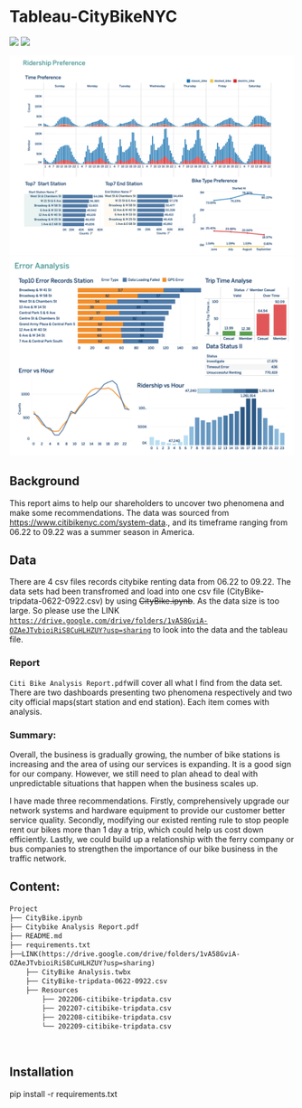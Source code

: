 # Tableau-CityBikeNYC

![](https://img.shields.io/badge/pandas-1.3.5-informational?style=plastic&logo=appveyor)
![](https://img.shields.io/badge/Tableau-Public-informational?style=plastic&logo=appveyor)

![alt text](https://github.com/LynHJ/Tableau-CityBikeNYC/blob/db6b9eef19f9766ba9b36442e62ceb0417239656/Image/dashboard%201.png)
![alt text](https://github.com/LynHJ/Tableau-CityBikeNYC/blob/db6b9eef19f9766ba9b36442e62ceb0417239656/Image/dashboard%202.png)  

## Background

This report aims to help our shareholders to uncover two phenomena and make some recommendations. The data was sourced from https://www.citibikenyc.com/system-data., and its timeframe ranging from 06.22 to 09.22 was a summer season in America.  


## Data
There are 4 csv files records citybike renting data from 06.22 to 09.22. The data sets had been  transfromed and load into one csv file (CityBike-tripdata-0622-0922.csv) by using <s>CityBike.ipynb</s>. As the data size is too large. So please use the LINK <code>https://drive.google.com/drive/folders/1vA58GviA-OZAeJTvbioiRiS8CuHLHZUY?usp=sharing</code> to look into the data and the tableau file.  

### Report
<code>Citi Bike Analysis Report.pdf</code>will cover all what I find from the data set. There are two dashboards presenting two phenomena respectively and two city official maps(start station and end station). Each item comes with analysis.  
    
### Summary:

Overall, the business is gradually growing, the number of bike stations is increasing and the area of using our services is expanding. It is a good sign for our company. However, we still need to plan ahead to deal with unpredictable situations that happen when the business scales up.  

I have made three recommendations. Firstly, comprehensively upgrade our network systems and hardware equipment to provide our customer better service quality. Secondly, modifying our existed renting rule to stop people rent our bikes more than 1 day a trip, which could help us cost down efficiently. Lastly, we could build up a relationship with the ferry company or bus companies to strengthen the importance of our bike business in the traffic network.  


## Content:
```
Project  
├── CityBike.ipynb
├── Citybike Analysis Report.pdf
├── README.md
├── requirements.txt
├──LINK(https://drive.google.com/drive/folders/1vA58GviA-OZAeJTvbioiRiS8CuHLHZUY?usp=sharing)
    ├── CityBike Analysis.twbx
    ├── CityBike-tripdata-0622-0922.csv
    ├── Resources
        ├── 202206-citibike-tripdata.csv
        ├── 202207-citibike-tripdata.csv
        ├── 202208-citibike-tripdata.csv
        └── 202209-citibike-tripdata.csv



```

## Installation

pip install -r requirements.txt














 
